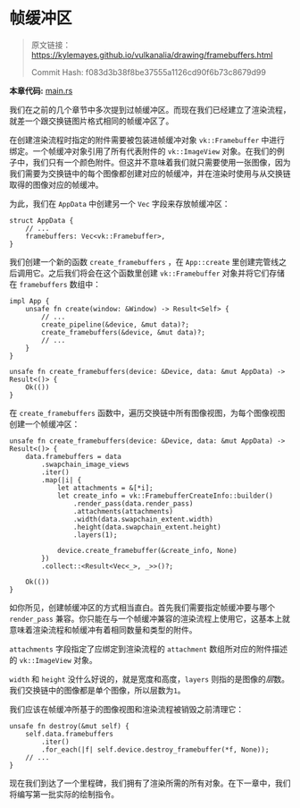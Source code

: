 # 帧缓冲区

> 原文链接：<https://kylemayes.github.io/vulkanalia/drawing/framebuffers.html>
> 
> Commit Hash: f083d3b38f8be37555a1126cd90f6b73c8679d99

**本章代码:** [main.rs](https://github.com/KyleMayes/vulkanalia/tree/master/tutorial/src/13_framebuffers.rs)

我们在之前的几个章节中多次提到过帧缓冲区。而现在我们已经建立了渲染流程，就差一个跟交换链图片格式相同的帧缓冲区了。

<!-- TODO 无论如何，这一句读起来非常奇怪。之后需要参照 Vulkan Tutorial 原文反复确认。 -->
在创建渲染流程时指定的附件需要被包装进帧缓冲对象 `vk::Framebuffer` 中进行绑定。一个帧缓冲对象引用了所有代表附件的 `vk::ImageView` 对象。在我们的例子中，我们只有一个颜色附件。但这并不意味着我们就只需要使用一张图像，因为我们需要为交换链中的每个图像都创建对应的帧缓冲，并在渲染时使用与从交换链取得的图像对应的帧缓冲。

为此，我们在 `AppData` 中创建另一个 `Vec` 字段来存放帧缓冲区：

```rust,noplaypen
struct AppData {
    // ...
    framebuffers: Vec<vk::Framebuffer>,
}
```

我们创建一个新的函数 `create_framebuffers` ，在 `App::create` 里创建完管线之后调用它。之后我们将会在这个函数里创建 `vk::Framebuffer` 对象并将它们存储在 `framebuffers` 数组中：

```rust,noplaypen
impl App {
    unsafe fn create(window: &Window) -> Result<Self> {
        // ...
        create_pipeline(&device, &mut data)?;
        create_framebuffers(&device, &mut data)?;
        // ...
    }
}

unsafe fn create_framebuffers(device: &Device, data: &mut AppData) -> Result<()> {
    Ok(())
}
```

在 `create_framebuffers` 函数中，遍历交换链中所有图像视图，为每个图像视图创建一个帧缓冲区：

```rust,noplaypen
unsafe fn create_framebuffers(device: &Device, data: &mut AppData) -> Result<()> {
    data.framebuffers = data
        .swapchain_image_views
        .iter()
        .map(|i| {
            let attachments = &[*i];
            let create_info = vk::FramebufferCreateInfo::builder()
                .render_pass(data.render_pass)
                .attachments(attachments)
                .width(data.swapchain_extent.width)
                .height(data.swapchain_extent.height)
                .layers(1);

            device.create_framebuffer(&create_info, None)
        })
        .collect::<Result<Vec<_>, _>>()?;

    Ok(())
}
```

如你所见，创建帧缓冲区的方式相当直白。首先我们需要指定帧缓冲要与哪个 `render_pass` 兼容。你只能在与一个帧缓冲兼容的渲染流程上使用它，这基本上就意味着渲染流程和帧缓冲有着相同数量和类型的附件。

`attachments` 字段指定了应绑定到渲染流程的 `attachment` 数组所对应的附件描述的 `vk::ImageView` 对象。

`width` 和 `height` 没什么好说的，就是宽度和高度，`layers` 则指的是图像的*层*数。我们交换链中的图像都是单个图像，所以层数为`1`。

我们应该在帧缓冲所基于的图像视图和渲染流程被销毁之前清理它：

```rust,noplaypen
unsafe fn destroy(&mut self) {
    self.data.framebuffers
        .iter()
        .for_each(|f| self.device.destroy_framebuffer(*f, None));
    // ...
}
```

现在我们到达了一个里程碑，我们拥有了渲染所需的所有对象。在下一章中，我们将编写第一批实际的绘制指令。
